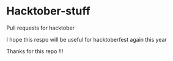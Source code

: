 # Hacktober-stuff
Pull requests for hacktober

I hope this respo will be useful for hacktoberfest again this year


Thanks for this repo !!!
